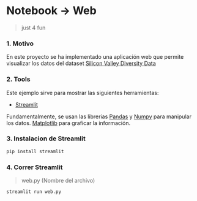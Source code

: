 # Notebook -> Web

> just 4 fun

### 1. Motivo

En este proyecto se ha implementado una aplicación web que permite visualizar los datos del dataset [Silicon Valley Diversity Data](https://www.kaggle.com/datasets/rtatman/silicon-valley-diversity-data?select=Tech_sector_diversity_demographics_2016.csv)

### 2. Tools

Este ejemplo sirve para mostrar las siguientes herramientas:

- [Streamlit](https://streamlit.io/)

Fundamentalmente, se usan las librerias [Pandas](https://pandas.pydata.org/) y [Numpy](https://numpy.org/) para manipular los datos.
[Matplotlib](https://matplotlib.org/) para graficar la información.

### 3. Instalacion de Streamlit

```bash
pip install streamlit
```

### 4. Correr Streamlit

> web.py (Nombre del archivo)

```bash
streamlit run web.py
```
